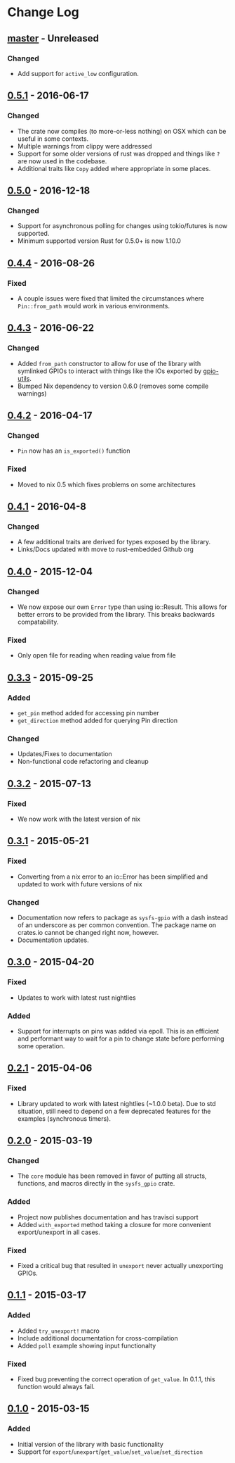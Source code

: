 # Change Log

## [master] - Unreleased

### Changed

- Add support for `active_low` configuration.

## [0.5.1] - 2016-06-17

### Changed

- The crate now compiles (to more-or-less nothing) on OSX which can be useful in some
  contexts.
- Multiple warnings from clippy were addressed
- Support for some older versions of rust was dropped and things like `?` are now used in the codebase.
- Additional traits like `Copy` added where appropriate in some places.

## [0.5.0] - 2016-12-18

### Changed

- Support for asynchronous polling for changes using tokio/futures
  is now supported.
- Minimum supported version Rust for 0.5.0+ is now 1.10.0

## [0.4.4] - 2016-08-26

### Fixed

- A couple issues were fixed that limited the circumstances where
  `Pin::from_path` would work in various environments.

## [0.4.3] - 2016-06-22

### Changed

- Added `from_path` constructor to allow for use of the library with symlinked
  GPIOs to interact with things like the IOs exported by
  [gpio-utils](https://github.com/rust-embedded/gpio-utils).
- Bumped Nix dependency to version 0.6.0 (removes some compile warnings)

## [0.4.2] - 2016-04-17

### Changed

- `Pin` now has an `is_exported()` function

### Fixed

- Moved to nix 0.5 which fixes problems on some architectures

## [0.4.1] - 2016-04-8

### Changed

- A few additional traits are derived for types exposed by the library.
- Links/Docs updated with move to rust-embedded Github org

## [0.4.0] - 2015-12-04

### Changed

- We now expose our own `Error` type than using io::Result.
  This allows for better errors to be provided from the library.
  This breaks backwards compatability.

### Fixed

- Only open file for reading when reading value from file

## [0.3.3] - 2015-09-25

### Added

- `get_pin` method added for accessing pin number
- `get_direction` method added for querying Pin direction

### Changed

- Updates/Fixes to documentation
- Non-functional code refactoring and cleanup

## [0.3.2] - 2015-07-13

### Fixed

- We now work with the latest version of nix

## [0.3.1] - 2015-05-21

### Fixed

- Converting from a nix error to an io::Error has been simplified and
  updated to work with future versions of nix

### Changed

- Documentation now refers to package as `sysfs-gpio` with a dash
  instead of an underscore as per common convention.  The package
  name on crates.io cannot be changed right now, however.
- Documentation updates.

## [0.3.0] - 2015-04-20

### Fixed

- Updates to work with latest rust nightlies

### Added

- Support for interrupts on pins was added via epoll.  This is an
  efficient and performant way to wait for a pin to change state
  before performing some operation.

## [0.2.1] - 2015-04-06

### Fixed

- Library updated to work with latest nightlies (~1.0.0 beta).  Due to
  std situation, still need to depend on a few deprecated features for
  the examples (synchronous timers).

## [0.2.0] - 2015-03-19

### Changed
- The `core` module has been removed in favor of putting all
  structs, functions, and macros directly in the `sysfs_gpio`
  crate.

### Added
- Project now publishes documentation and has travisci support
- Added `with_exported` method taking a closure for more convenient
  export/unexport in all cases.

### Fixed
- Fixed a critical bug that resulted in `unexport` never actually
  unexporting GPIOs.

## [0.1.1] - 2015-03-17

### Added
- Added `try_unexport!` macro
- Include additional documentation for cross-compilation
- Added `poll` example showing input functionalty

### Fixed
- Fixed bug preventing the correct operation of `get_value`.  In 0.1.1,
  this function would always fail.

## [0.1.0] - 2015-03-15

### Added
- Initial version of the library with basic functionality
- Support for `export`/`unexport`/`get_value`/`set_value`/`set_direction`

[master]: https://github.com/posborne/rust-sysfs-gpio/compare/0.5.1...master
[0.5.1]: https://github.com/posborne/rust-sysfs-gpio/compare/0.5.0...0.5.1
[0.5.0]: https://github.com/posborne/rust-sysfs-gpio/compare/0.4.4...0.5.0
[0.4.4]: https://github.com/posborne/rust-sysfs-gpio/compare/0.4.3...0.4.4
[0.4.3]: https://github.com/posborne/rust-sysfs-gpio/compare/0.4.2...0.4.3
[0.4.2]: https://github.com/posborne/rust-sysfs-gpio/compare/0.4.1...0.4.2
[0.4.1]: https://github.com/posborne/rust-sysfs-gpio/compare/0.4.0...0.4.1
[0.4.0]: https://github.com/posborne/rust-sysfs-gpio/compare/0.3.3...0.4.0
[0.3.3]: https://github.com/posborne/rust-sysfs-gpio/compare/0.3.2...0.3.3
[0.3.2]: https://github.com/posborne/rust-sysfs-gpio/compare/0.3.1...0.3.2
[0.3.1]: https://github.com/posborne/rust-sysfs-gpio/compare/0.3.0...0.3.1
[0.3.0]: https://github.com/posborne/rust-sysfs-gpio/compare/0.2.1...0.3.0
[0.2.1]: https://github.com/posborne/rust-sysfs-gpio/compare/0.2.0...0.2.1
[0.2.0]: https://github.com/posborne/rust-sysfs-gpio/compare/0.1.1...0.2.0
[0.1.1]: https://github.com/posborne/rust-sysfs-gpio/compare/0.1.0...0.1.1
[0.1.0]: https://github.com/posborne/rust-sysfs-gpio/compare/33b28ae3115d91ae6612245e5b8d8c636dcdb69c...0.1.0
